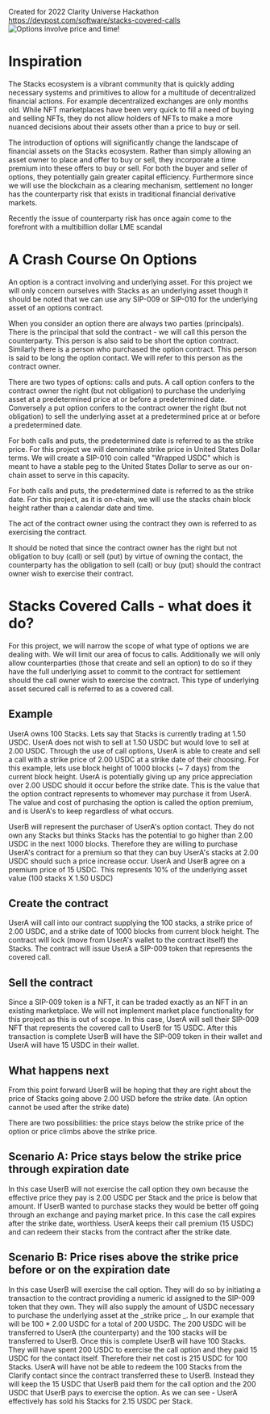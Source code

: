 Created for 2022 Clarity Universe Hackathon https://devpost.com/software/stacks-covered-calls
![Options involve price and time!](https://user-images.githubusercontent.com/28972498/158882895-421eaad3-5ad6-42e5-96a4-faf7111292db.jpg)

<h1>Inspiration</h1>
The Stacks ecosystem is a vibrant community that is quickly adding necessary systems and primitives to allow for a multitude of decentralized financial actions. For example decentralized exchanges are only months old. While NFT marketplaces have been very quick to fill a need of buying and selling NFTs, they do not allow holders of NFTs to make a more nuanced decisions about their assets other than a price to buy or sell.

The introduction of options will significantly change the landscape of financial assets on the Stacks ecosystem. Rather than simply allowing an asset owner to place and offer to buy or sell, they incorporate a time premium into these offers to buy or sell. For both the buyer and seller of options, they potentially gain greater capital efficiency. Furthermore since we will use the blockchain as a clearing mechanism, settlement no longer has the counterparty risk that exists in traditional financial derivative markets.

Recently the issue of counterparty risk has once again come to the forefront with a multibillion dollar LME scandal

<h1>A Crash Course On Options</h1>
An option is a contract involving and underlying asset. For this project we will only concern ourselves with Stacks as an underlying asset though it should be noted that we can use any SIP-009 or SIP-010 for the underlying asset of an options contract.

When you consider an option there are always two parties (principals). There is the principal that sold the contract - we will call this person the counterparty. This person is also said to be short the option contract. Similarly there is a person who purchased the option contract. This person is said to be long the option contact. We will refer to this person as the contract owner.

There are two types of options: calls and puts. A call option confers to the contract owner the right (but not obligation) to purchase the underlying asset at a predetermined price at or before a predetermined date. Conversely a put option confers to the contract owner the right (but not obligation) to sell the underlying asset at a predetermined price at or before a predetermined date.

For both calls and puts, the predetermined date is referred to as the strike price. For this project we will denominate strike price in United States Dollar terms. We will create a SIP-010 coin called "Wrapped USDC" which is meant to have a stable peg to the United States Dollar to serve as our on-chain asset to serve in this capacity.

For both calls and puts, the predetermined date is referred to as the strike date. For this project, as it is on-chain, we will use the stacks chain block height rather than a calendar date and time.

The act of the contract owner using the contract they own is referred to as exercising the contract.

It should be noted that since the contract owner has the right but not obligation to buy (call) or sell (put) by virtue of owning the contact, the counterparty has the obligation to sell (call) or buy (put) should the contract owner wish to exercise their contract.

<h1>Stacks Covered Calls - what does it do?</h1>
For this project, we will narrow the scope of what type of options we are dealing with. We will limit our area of focus to calls. Additionally we will only allow counterparties (those that create and sell an option) to do so if they have the full underlying asset to commit to the contract for settlement should the call owner wish to exercise the contract. This type of underlying asset secured call is referred to as a covered call.

<h2>Example</h2>
UserA owns 100 Stacks. Lets say that Stacks is currently trading at 1.50 USDC. UserA does not wish to sell at 1.50 USDC but would love to sell at 2.00 USDC. Through the use of call options, UserA is able to create and sell a call with a strike price of 2.00 USDC at a strike date of their choosing. For this example, lets use block height of 1000 blocks (~ 7 days) from the current block height. UserA is potentially giving up any price appreciation over 2.00 USDC should it occur before the strike date. This is the value that the option contract represents to whomever may purchase it from UserA. The value and cost of purchasing the option is called the option premium, and is UserA's to keep regardless of what occurs.

UserB will represent the purchaser of UserA's option contact. They do not own any Stacks but thinks Stacks has the potential to go higher than 2.00 USDC in the next 1000 blocks. Therefore they are willing to purchase UserA's contract for a premium so that they can buy UserA's stacks at 2.00 USDC should such a price increase occur. UserA and UserB agree on a premium price of 15 USDC. This represents 10% of the underlying asset value (100 stacks X 1.50 USDC)

<h2>Create the contract</h2>
UserA will call into our contract supplying the 100 stacks, a strike price of 2.00 USDC, and a strike date of 1000 blocks from current block height. The contract will lock (move from UserA's wallet to the contract itself) the Stacks. The contract will issue UserA a SIP-009 token that represents the covered call.

<h2>Sell the contract</h2>
Since a SIP-009 token is a NFT, it can be traded exactly as an NFT in an existing marketplace. We will not implement market place functionality for this project as this is out of scope. In this case, UserA will sell their SIP-009 NFT that represents the covered call to UserB for 15 USDC. After this transaction is complete UserB will have the SIP-009 token in their wallet and UserA will have 15 USDC in their wallet.

<h2>What happens next</h2>
From this point forward UserB will be hoping that they are right about the price of Stacks going above 2.00 USD before the strike date. (An option cannot be used after the strike date)

There are two possibilities: the price stays below the strike price of the option or price climbs above the strike price.

<h2>Scenario A: Price stays below the strike price through expiration date</h2>
In this case UserB will not exercise the call option they own because the effective price they pay is 2.00 USDC per Stack and the price is below that amount. If UserB wanted to purchase stacks they would be better off going through an exchange and paying market price. In this case the call expires after the strike date, worthless. UserA keeps their call premium (15 USDC) and can redeem their stacks from the contract after the strike date.

<h2>Scenario B: Price rises above the strike price before or on the expiration date</h2>
In this case UserB will exercise the call option. They will do so by initiating a transaction to the contract providing a numeric id assigned to the SIP-009 token that they own. They will also supply the amount of USDC necessary to purchase the underlying asset at the _strike price _. In our example that will be 100 * 2.00 USDC for a total of 200 USDC. The 200 USDC will be transferred to UserA (the counterparty) and the 100 stacks will be transferred to UserB. Once this is complete UserB will have 100 Stacks. They will have spent 200 USDC to exercise the call option and they paid 15 USDC for the contact itself. Therefore their net cost is 215 USDC for 100 Stacks. UserA will have not be able to redeem the 100 Stacks from the Clarify contact since the contract transferred these to UserB. Instead they will keep the 15 USDC that UserB paid them for the call option and the 200 USDC that UserB pays to exercise the option. As we can see - UserA effectively has sold his Stacks for 2.15 USDC per Stack.
